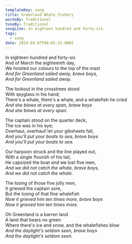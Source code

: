 ```yaml
---
templateKey: song
title: Greenland Whale Fishery
wordsBy: Traditional
tuneBy: Traditional
songLine: In eighteen hundred and forty-six
tags:
  - song
date: 2019-03-07T08:05:12.000Z
---
```

In eighteen hundred and forty-six\
And of March the eighteenth day,\
We hoisted our colours to the top of the mast\
_And for Greenland sailed away, brave boys,_\
_And for Greenland sailed away._

The lookout in the crosstrees stood\
With spyglass in his hand;\
There's a whale, there's a whale, and a whalefish he cried\
_And she blows at every span, brave boys_\
_And she blows at every span._

The captain stood on the quarter deck,\
The ice was in his eye;\
Overhaul, overhaul! let your gibsheets fall,\
_And you'll put your boats to sea, brave boys_\
_And you'll put your boats to sea._

Our harpoon struck and the line played out,\
With a single flourish of his tail,\
He capsized the boat and we lost five men,\
_And we did not catch the whale, brave boys,_\
_And we did not catch the whale._

The losing of those five jolly men,\
It grieved the captain sore,\
But the losing of that fine whalefish\
_Now it grieved him ten times more, brave boys_\
_Now it grieved him ten times more._

Oh Greenland is a barren land\
A land that bears no green\
Where there's ice and snow, and the whalefishes blow\
_And the daylight's seldom seen, brave boys_\
_And the daylight's seldom seen._
